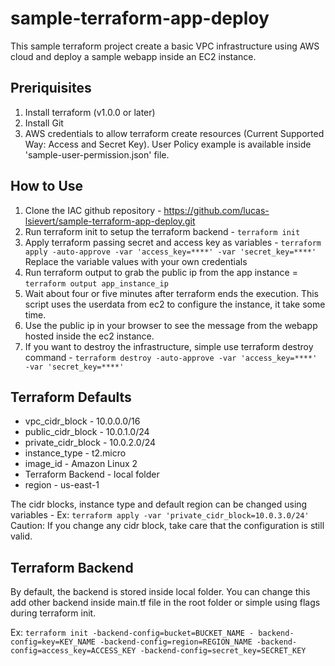 # sample-terraform-app-deploy

This sample terraform project create a basic VPC infrastructure using AWS cloud and deploy a sample webapp inside an EC2 instance.

## Preriquisites
1. Install terraform (v1.0.0 or later)
2. Install Git
3. AWS credentials to allow terraform create resources (Current Supported Way: Access and Secret Key). User Policy example is available inside 'sample-user-permission.json' file.


## How to Use

1. Clone the IAC github repository - https://github.com/lucas-lsievert/sample-terraform-app-deploy.git
2. Run terraform init to setup the terraform backend - `terraform init`
3. Apply terraform passing secret and access key as variables - `terraform apply -auto-approve -var 'access_key=****' -var 'secret_key=****'`
   Replace the variable values with your own credentials
4. Run terraform output to grab the public ip from the app instance = `terraform output app_instance_ip`
5. Wait about four or five minutes after terraform ends the execution. This script uses the userdata from ec2 to configure the instance, it take some time.
6. Use the public ip in your browser to see the message from the webapp hosted inside the ec2 instance.
7. If you want to destroy the infrastructure, simple use terraform destroy command - `terraform destroy -auto-approve -var 'access_key=****' -var 'secret_key=****'`

## Terraform Defaults

- vpc_cidr_block     - 10.0.0.0/16
- public_cidr_block  - 10.0.1.0/24
- private_cidr_block - 10.0.2.0/24
- instance_type      - t2.micro
- image_id           - Amazon Linux 2
- Terraform Backend  - local folder
- region             - us-east-1

The cidr blocks, instance type and default region can be changed using variables - Ex: `terraform apply -var 'private_cidr_block=10.0.3.0/24'`
Caution: If you change any cidr block, take care that the configuration is still valid.

## Terraform Backend

By default, the backend is stored inside local folder. You can change this add other backend inside main.tf file in the root folder or simple using flags during terraform init.

Ex: `terraform init -backend-config=bucket=BUCKET_NAME - backend-config=key=KEY_NAME -backend-config=region=REGION_NAME -backend-config=access_key=ACCESS_KEY -backend-config=secret_key=SECRET_KEY`


